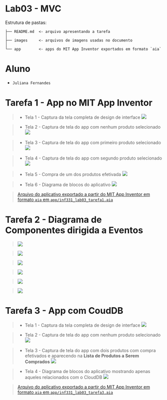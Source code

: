 # Lab03 - MVC

Estrutura de pastas:

~~~
├── README.md  <- arquivo apresentando a tarefa
│
├── images     <- arquivos de imagens usadas no documento
│
└── app        <- apps do MIT App Inventor exportados em formato `aia`
~~~

# Aluno
* `Juliana Fernandes`

# Tarefa 1 - App no MIT App Inventor

> * Tela 1 - Captura da tela completa de design de interface
> ![](images/interface1.png)

> * Tela 2 - Captura de tela do app com nenhum produto selecionado
> ![](images/tela_inicial.jpg)

> * Tela 3 - Captura de tela do app com primeiro produto selecionado
> ![](images/choc_ao_leite.jpg)

> * Tela 4 - Captura de tela do app com segundo produto selecionado
> ![](images/choc_branco.jpg)

> * Tela 5 - Compra de um dos produtos efetivada
> ![](images/adicionado_ao_carrinho.jpg)

> * Tela 6 - Diagrama de blocos do aplicativo
> ![](images/blocos1.png)

> [Arquivo do aplicativo exportado a partir do MIT App Inventor em formato `aia` em `app/inf331_lab03_tarefa1.aia`](app/inf331_lab03_tarefa1.aia)

# Tarefa 2 - Diagrama de Componentes dirigida a Eventos

> ![](images/diagrama1.png)

> ![](images/diagrama2.png)

> ![](images/diagrama3.png)

> ![](images/diagrama4.png)

> ![](images/diagrama5.png)

> ![](images/diagrama6.png)

# Tarefa 3 - App com CoudDB

> * Tela 1 - Captura da tela completa de design de interface
> ![](images/interface3.png)

> * Tela 2 - Captura de tela do app com nenhum produto selecionado
> ![](images/tela_inicial.jpg)

> * Tela 3 - Captura de tela do app com dois produtos com compra efetivados e aparecendo na **Lista de Produtos a Serem Comprados**
> ![](images/lista_do_carrinho.jpg)

> * Tela 4 - Diagrama de blocos do aplicativo mostrando apenas aqueles relacionados com o CloudDB
> ![](images/blocos3.png)

> [Arquivo do aplicativo exportado a partir do MIT App Inventor em formato `aia` em `app/inf331_lab03_tarefa3.aia`](app/inf331_lab03_tarefa3.aia)
